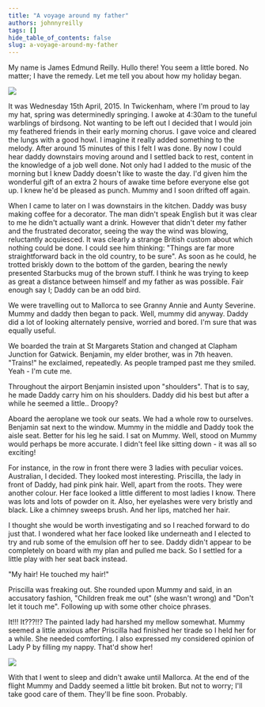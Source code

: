 ```yaml
---
title: "A voyage around my father‏"
authors: johnnyreilly
tags: []
hide_table_of_contents: false
slug: a-voyage-around-my-father
---
```

My name is James Edmund Reilly. Hullo there! You seem a little bored. No matter; I have the remedy. Let me tell you about how my holiday began.

![](https://blogger.googleusercontent.com/img/b/R29vZ2xl/AVvXsEgJOmAW8yanR9v6ukIZjxWd36fk6yC44zg7taT678RHL858RIghlGHTihXFLFwCyQEcnEELJ0ee-xyVQ0Vssnd4VbsMA3y3zRaXxNax9Q-Tw5qV1LluljSmxs_AlgG8CsFL9fTg7_k0pj0/s320/ThatsMe.jpg)

It was Wednesday 15th April, 2015. In Twickenham, where I'm proud to lay my hat, spring was determinedly springing. I awoke at 4:30am to the tuneful warblings of birdsong. Not wanting to be left out I decided that I would join my feathered friends in their early morning chorus. I gave voice and cleared the lungs with a good howl. I imagine it really added something to the melody. After around 15 minutes of this I felt I was done. By now I could hear daddy downstairs moving around and I settled back to rest, content in the knowledge of a job well done. Not only had I added to the music of the morning but I knew Daddy doesn't like to waste the day. I'd given him the wonderful gift of an extra 2 hours of awake time before everyone else got up. I knew he'd be pleased as punch. Mummy and I soon drifted off again.

When I came to later on I was downstairs in the kitchen. Daddy was busy making coffee for a decorator. The man didn't speak English but it was clear to me he didn't actually want a drink. However that didn't deter my father and the frustrated decorator, seeing the way the wind was blowing, reluctantly acquiesced. It was clearly a strange British custom about which nothing could be done. I could see him thinking: "Things are far more straightforward back in the old country, to be sure". As soon as he could, he trotted briskly down to the bottom of the garden, bearing the newly presented Starbucks mug of the brown stuff. I think he was trying to keep as great a distance between himself and my father as was possible. Fair enough say I; Daddy can be an odd bird.

We were travelling out to Mallorca to see Granny Annie and Aunty Severine. Mummy and daddy then began to pack. Well, mummy did anyway. Daddy did a lot of looking alternately pensive, worried and bored. I'm sure that was equally useful.

We boarded the train at St Margarets Station and changed at Clapham Junction for Gatwick. Benjamin, my elder brother, was in 7th heaven. "Trains!" he exclaimed, repeatedly. As people tramped past me they smiled. Yeah - I'm cute me.

Throughout the airport Benjamin insisted upon "shoulders". That is to say, he made Daddy carry him on his shoulders. Daddy did his best but after a while he seemed a little.. Droopy?

Aboard the aeroplane we took our seats. We had a whole row to ourselves. Benjamin sat next to the window. Mummy in the middle and Daddy took the aisle seat. Better for his leg he said. I sat on Mummy. Well, stood on Mummy would perhaps be more accurate. I didn't feel like sitting down - it was all so exciting!

For instance, in the row in front there were 3 ladies with peculiar voices. Australian, I decided. They looked most interesting. Priscilla, the lady in front of Daddy, had pink pink hair. Well, apart from the roots. They were another colour. Her face looked a little different to most ladies I know. There was lots and lots of powder on it. Also, her eyelashes were very bristly and black. Like a chimney sweeps brush. And her lips, matched her hair.

I thought she would be worth investigating and so I reached forward to do just that. I wondered what her face looked like underneath and I elected to try and rub some of the emulsion off her to see. Daddy didn't appear to be completely on board with my plan and pulled me back. So I settled for a little play with her seat back instead.

"My hair! He touched my hair!"

Priscilla was freaking out. She rounded upon Mummy and said, in an accusatory fashion, "Children freak me out" (she wasn't wrong) and "Don't let it touch me". Following up with some other choice phrases.

It!!! It???!!? The painted lady had harshed my mellow somewhat. Mummy seemed a little anxious after Priscilla had finished her tirade so I held her for a while. She needed comforting. I also expressed my considered opinion of Lady P by filling my nappy. That'd show her!

![](https://blogger.googleusercontent.com/img/b/R29vZ2xl/AVvXsEjfeazIreejNueG0xhNqHIBatMmSAD8K8svEue_YUOLbDeBlbKmVlMUEEvoN49HlUWPHxQpC3BVggtCSy1x3YJrmhdPkQTG6ZhQ6hTJ19OiXfnIPLFNUtxGOC8OU1PNt7OL7gBwCLI5jQ8/s320/ComfortingMummy.jpg)

With that I went to sleep and didn't awake until Mallorca. At the end of the flight Mummy and Daddy seemed a little bit broken. But not to worry; I'll take good care of them. They'll be fine soon. Probably.


